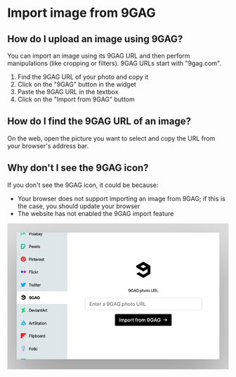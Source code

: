 # Import image from 9GAG

## How do I upload an image using 9GAG?

You can import an image using its 9GAG URL and then perform manipulations (like cropping or filters). 9GAG URLs start with "9gag.com".

1. Find the 9GAG URL of your photo and copy it
2. Click on the "9GAG" button in the widget
3. Paste the 9GAG URL in the textbox
4. Click on the "Import from 9GAG" buttom

## How do I find the 9GAG URL of an image?

On the web, open the picture you want to select and copy the URL from your browser's address bar.

## Why don't I see the 9GAG icon?

If you don't see the 9GAG icon, it could be because:

- Your browser does not support importing an image from 9GAG; if this is the case, you should update your browser
- The website has not enabled the 9GAG import feature

![Screenshot of the 9GAG service](/assets/screenshots/9gag.png)
